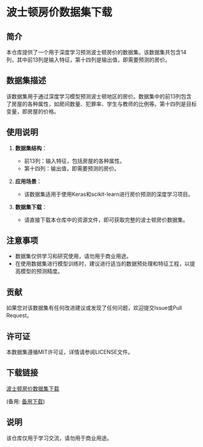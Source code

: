 # 波士顿房价数据集下载

## 简介

本仓库提供了一个用于深度学习预测波士顿房价的数据集。该数据集共包含14列，其中前13列是输入特征，第十四列是输出值，即需要预测的房价。

## 数据集描述

该数据集用于通过深度学习模型预测波士顿地区的房价。数据集中的前13列包含了房屋的各种属性，如房间数量、犯罪率、学生与教师的比例等。第十四列是目标变量，即房屋的价格。

## 使用说明

1. **数据集结构**：
   - 前13列：输入特征，包括房屋的各种属性。
   - 第十四列：输出值，即需要预测的房价。

2. **应用场景**：
   - 该数据集适用于使用Keras和scikit-learn进行房价预测的深度学习项目。

3. **数据集下载**：
   - 请直接下载本仓库中的资源文件，即可获取完整的波士顿房价数据集。

## 注意事项

- 数据集仅供学习和研究使用，请勿用于商业用途。
- 在使用数据集进行模型训练时，建议进行适当的数据预处理和特征工程，以提高模型的预测精度。

## 贡献

如果您对该数据集有任何改进建议或发现了任何问题，欢迎提交Issue或Pull Request。

## 许可证

本数据集遵循MIT许可证，详情请参阅LICENSE文件。

## 下载链接
[波士顿房价数据集下载](https://pan.quark.cn/s/33ac6a5d7e13) 

(备用: [备用下载](https://pan.baidu.com/s/1HmZdG7gun0DpliDcDy_Nxg?pwd=1234))

## 说明

该仓库仅用于学习交流，请勿用于商业用途。
